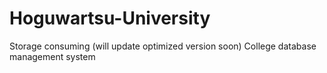 # Hoguwartsu-University
Storage consuming (will update optimized version soon)
College database management system
